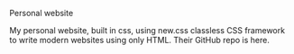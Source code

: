 Personal website

My personal website, built in css, using new.css classless CSS framework to write modern websites using only HTML. Their GitHub repo is here.

